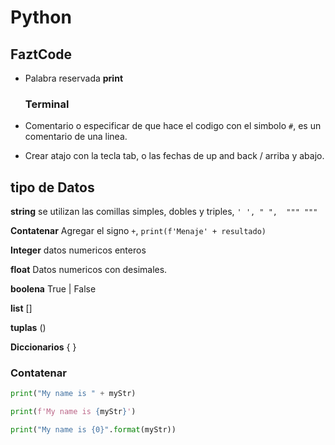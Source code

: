 # Python
## FaztCode

* Palabra reservada **print**

	### Terminal
* Comentario o especificar de que hace el codigo con el simbolo ` # `, es un comentario de una linea.

* Crear atajo con la tecla tab, o las fechas de up and back / arriba y abajo.

## tipo de Datos

**string** se utilizan las comillas simples, dobles y triples, ``` ' ', " ",  """ """ ```


**Contatenar** Agregar el signo `+`, `print(f'Menaje' + resultado)`

**Integer** datos numericos enteros

**float** Datos numericos con desimales.

**boolena** True | False

**list** [] 

**tuplas** ()

**Diccionarios** { }


### Contatenar 

```python
print("My name is " + myStr)

print(f'My name is {myStr}')

print("My name is {0}".format(myStr))
```
